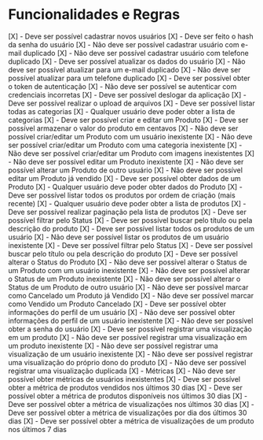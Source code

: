 # Funcionalidades e Regras

[X] - Deve ser possível cadastrar novos usuários
  [X] - Deve ser feito o hash da senha do usuário
  [X] - Não deve ser possível cadastrar usuário com e-mail duplicado
  [X] - Não deve ser possível cadastrar usuário com telefone duplicado
[X] - Deve ser possível atualizar os dados do usuário
  [X] - Não deve ser possível atualizar para um e-mail duplicado
  [X] - Não deve ser possível atualizar para um telefone duplicado
[X] - Deve ser possível obter o token de autenticação
  [X] - Não deve ser possível se autenticar com credenciais incorretas
[X] - Deve ser possível deslogar da aplicação
[X] - Deve ser possível realizar o upload de arquivos
[X] - Deve ser possível listar todas as categorias
  [X] - Qualquer usuário deve poder obter a lista de categorias
[X] - Deve ser possível criar e editar um Produto
  [X] - Deve ser possível armazenar o valor do produto em centavos
  [X] - Não deve ser possível criar/editar um Produto com um usuário inexistente
  [X] - Não deve ser possível criar/editar um Produto com uma categoria inexistente
  [X] - Não deve ser possível criar/editar um Produto com imagens inexistentes
  [X] - Não deve ser possível editar um Produto inexistente
  [X] - Não deve ser possível alterar um Produto de outro usuário
  [X] - Não deve ser possível editar um Produto já vendido
[X] - Deve ser possível obter dados de um Produto
  [X] - Qualquer usuário deve poder obter dados do Produto
[X] - Deve ser possível listar todos os produtos por ordem de criação (mais recente)
  [X] - Qualquer usuário deve poder obter a lista de produtos
  [X] - Deve ser possível realizar paginação pela lista de produtos
  [X] - Deve ser possível filtrar pelo Status
  [X] - Deve ser possível buscar pelo título ou pela descrição do produto
[X] - Deve ser possível listar todos os produtos de um usuário
  [X] - Não deve ser possível listar os produtos de um usuário inexistente
  [X] - Deve ser possível filtrar pelo Status
  [X] - Deve ser possível buscar pelo título ou pela descrição do produto
[X] - Deve ser possível alterar o Status do Produto
  [X] - Não deve ser possível alterar o Status de um Produto com um usuário inexistente
  [X] - Não deve ser possível alterar o Status de um Produto inexistente
  [X] - Não deve ser possível alterar o Status de um Produto de outro usuário
  [X] - Não deve ser possível marcar como Cancelado um Produto já Vendido
  [X] - Não deve ser possível marcar como Vendido um Produto Cancelado
[X] - Deve ser possível obter informações do perfil de um usuário
  [X] - Não deve ser possível obter informações do perfil de um usuário inexistente
  [X] - Não deve ser possível obter a senha do usuário
[X] - Deve ser possível registrar uma visualização em um produto
  [X] - Não deve ser possível registrar uma visualização em um produto inexistente
  [X] - Não deve ser possível registrar uma visualização de um usuário inexistente
  [X] - Não deve ser possível registrar uma visualização do próprio dono do produto
  [X] - Não deve ser possível registrar uma visualização duplicada
[X] - Métricas
  [X] - Não deve ser possível obter métricas de usuários inexistentes
  [X] - Deve ser possível obter a métrica de produtos vendidos nos últimos 30 dias
  [X] - Deve ser possível obter a métrica de produtos disponíveis nos últimos 30 dias
  [X] - Deve ser possível obter a métrica de visualizações nos últimos 30 dias
  [X] - Deve ser possível obter a métrica de visualizações por dia dos últimos 30 dias
  [X] - Deve ser possível obter a métrica de visualizações de um produto nos últimos 7 dias